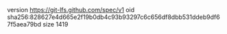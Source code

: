 version https://git-lfs.github.com/spec/v1
oid sha256:828627e4d665e2f19b0db4c93b93297c6c656df8dbb531ddeb9df67f5aea79bd
size 1419
